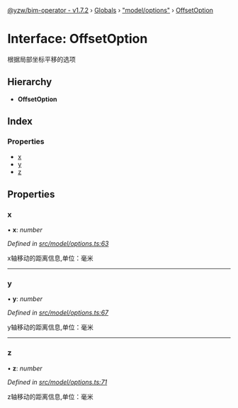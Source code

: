 [@yzw/bim-operator - v1.7.2](../README.md) › [Globals](../globals.md) › ["model/options"](../modules/_model_options_.md) › [OffsetOption](_model_options_.offsetoption.md)

# Interface: OffsetOption

根据局部坐标平移的选项

## Hierarchy

* **OffsetOption**

## Index

### Properties

* [x](_model_options_.offsetoption.md#x)
* [y](_model_options_.offsetoption.md#y)
* [z](_model_options_.offsetoption.md#z)

## Properties

###  x

• **x**: *number*

*Defined in [src/model/options.ts:63](https://github.com/youkaisteve/bim-operator/blob/e2ba6fb/src/model/options.ts#L63)*

x轴移动的距离信息,单位：毫米

___

###  y

• **y**: *number*

*Defined in [src/model/options.ts:67](https://github.com/youkaisteve/bim-operator/blob/e2ba6fb/src/model/options.ts#L67)*

y轴移动的距离信息,单位：毫米

___

###  z

• **z**: *number*

*Defined in [src/model/options.ts:71](https://github.com/youkaisteve/bim-operator/blob/e2ba6fb/src/model/options.ts#L71)*

z轴移动的距离信息,单位：毫米
